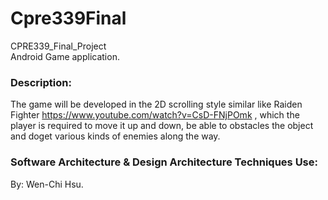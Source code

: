 # Cpre339Final
CPRE339_Final_Project
<br>Android Game application.

### Description:
   The game will be developed in the 2D scrolling style similar like Raiden Fighter https://www.youtube.com/watch?v=CsD-FNjPOmk , which the player is required to move it up and down, be able to obstacles the object and doget various kinds of enemies along the way.



### Software Architecture & Design Architecture Techniques Use:
  

By: Wen-Chi Hsu.
